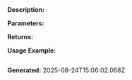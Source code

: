 
## 

**Description:** 

**Parameters:**


**Returns:** 

**Usage Example:**
```typescript

```

**Generated:** 2025-08-24T15:06:02.068Z
